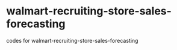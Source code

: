 walmart-recruiting-store-sales-forecasting
======

codes for walmart-recruiting-store-sales-forecasting
